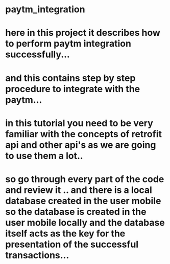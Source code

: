 # paytm_integration
# here in this project it describes how to perform paytm integration successfully...
# and this contains step by step procedure to integrate with the paytm...
# in this tutorial you need to be very familiar with the concepts of retrofit api and other api's as we are going to use them a lot..
# so go through every part of the code and review it .. and there is a local database created in the user mobile so the database is created in the user mobile locally and the database itself acts as the key for the presentation of the successful transactions...
